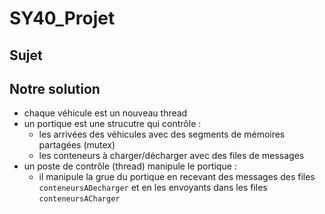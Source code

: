 # SY40_Projet
## Sujet

## Notre solution
- chaque véhicule est un nouveau thread
- un portique est une strucutre qui contrôle :
    - les arrivées des véhicules avec des segments de mémoires partagées (mutex)
    - les conteneurs à charger/décharger avec des files de messages
- un poste de contrôle (thread) manipule le portique : 
    - il manipule la grue du portique en recevant des messages des files `conteneursADecharger` et en les envoyants dans les files `conteneursACharger`